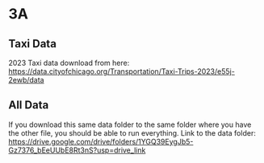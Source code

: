 # 3A
## Taxi Data
2023 Taxi data download from here: https://data.cityofchicago.org/Transportation/Taxi-Trips-2023/e55j-2ewb/data 
## All Data
If you download this same data folder to the same folder where you have the other file, you should be able to run everything.
Link to the data folder:
https://drive.google.com/drive/folders/1YGQ39EygJb5-Gz7376_bEeUUbE8Rt3nS?usp=drive_link
